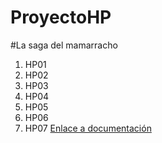 # ProyectoHP
#La saga del mamarracho

1. HP01
2. HP02
3. HP03
4. HP04
5. HP05
6. HP06
7. HP07
   [Enlace a documentación](https://markdown.es/)
